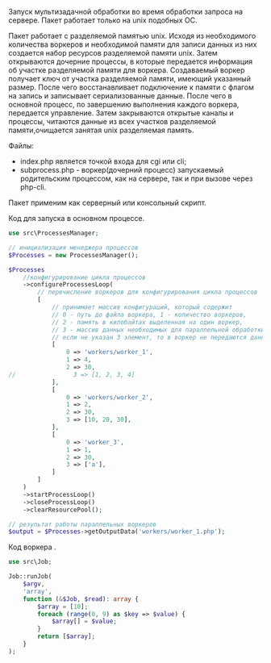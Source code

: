 Запуск мультизадачной обработки во время обработки запроса на сервере.
Пакет работает только на unix подобных OC.

   Пакет работает с разделяемой памятью unix. Исходя из необходимого количества воркеров и необходимой памяти
для записи данных из них создается набор ресурсов разделяемой памяти unix. Затем открываются дочерние процессы,
в которые передается информация об участке разделяемой памяти для воркера.
   Создаваемый воркер получает ключ от участка разделяемой памяти, имеющий указанный размер. После чего
восстанавливает подключение к памяти с флагом на запись и записывает сериализованные данные. После чего
в основной процесс, по завершению выполнения каждого воркера, передается управление. Затем закрываются открытые
каналы и процессы, читаются данные из всех участков разделяемой памяти,очищается занятая unix разделяемая память.

Файлы:
 - index.php является точкой входа для cgi или cli;
 - subprocess.php - воркер(дочерний процесс) запускаемый родительским процессом, как на сервере, так и при вызове
   через php-cli. 

Пакет применим как серверный или консольный скрипт.

Код для запуска в основном процессе.

```php
use src\ProcessesManager;

// инициализация менеджера процессов
$Processes = new ProcessesManager();

$Processes
    //конфигурирование цикла процессов
    ->configureProcessesLoop(
        // перечисление воркеров для конфигурирования цикла процессов
        [
            // принимает массив конфигураций, который содержит
            // 0 - путь до файла воркера, 1 - количество воркеров,
            // 2 - память в килобайтах выделенная на один воркер,
            // 3 - массив данных необходимых для параллельной обработки  
            // если не указан 3 элемент, то в воркер не передаются данные
            [
                0 => 'workers/worker_1',
                1 => 4,
                2 => 30,
//                3 => [1, 2, 3, 4]
            ],
            [
                0 => 'workers/worker_2',
                1 => 2,
                2 => 30,
                3 => [10, 20, 30],
            ],
            [
                0 => 'worker_3',
                1 => 1,
                2 => 30,
                3 => ['a'],
            ]
        ]
    )
    ->startProcessLoop()
    ->closeProcessLoop()
    ->clearResourcePool();

// результат работы параллельных воркеров
$output = $Processes->getOutputData('workers/worker_1.php');
```

Код воркера .
```php
use src\Job;

Job::runJob(
    $argv,
    'array',
    function (&$Job, $read): array {
        $array = [10];
        foreach (range(0, 9) as $key => $value) {
            $array[] = $value;
        }
        return [$array];
    }
);
```

